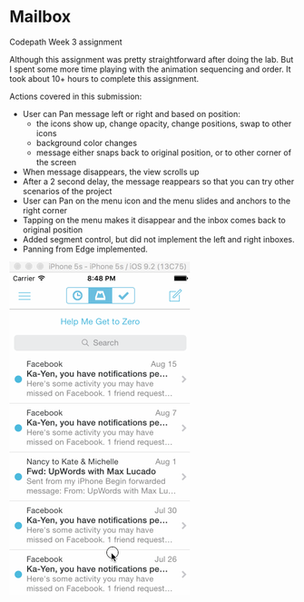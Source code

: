 # Mailbox
Codepath Week 3 assignment

Although this assignment was pretty straightforward after doing the lab. But I spent some more time playing with the animation sequencing and order.
It took about 10+ hours to complete this assignment.

Actions covered in this submission:
- User can Pan message left or right and based on position:
  - the icons show up, change opacity, change positions, swap to other icons
  - background color changes
  - message either snaps back to original position, or to other corner of the screen
- When message disappears, the view scrolls up
- After a 2 second delay, the message reappears so that you can try other scenarios of the project
- User can Pan on the menu icon and the menu slides and anchors to the right corner
- Tapping on the menu makes it disappear and the inbox comes back to original position
- Added segment control, but did not implement the left and right inboxes.
- Panning from Edge implemented.

![Mailbox Demo](https://github.com/muditmittal/Mailbox/blob/master/Mailbox.gif)
